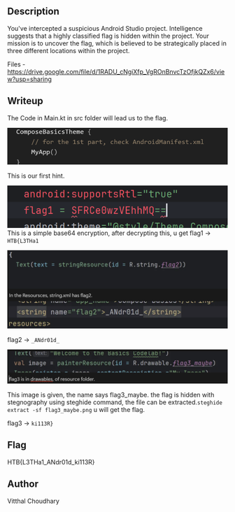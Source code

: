 ## Description
You've intercepted a suspicious Android Studio project. Intelligence suggests that a highly classified flag is hidden within the project. Your mission is to uncover the flag, which is believed to be strategically placed in three different locations within the project.

Files - https://drive.google.com/file/d/1RADU_cNgiXfp_VgROnBnvcTzOfjkQZx6/view?usp=sharing

## Writeup
The Code in Main.kt in src folder will lead us to the flag.

![First](image.png)

This is our first hint.

![Second](image-1.png)
This is a simple base64 encryption, after decrypting this, u get flag1 → `HTB{L3THa1`

![Third](image-2.png)

flag2 → `_ANdr01d_`

![Fourth](image-3.png)

This image is given, the name says flag3_maybe. the flag is hidden with stegnography using steghide command, the file can be extracted.`steghide extract -sf flag3_maybe.png` u will get the flag.

flag3 → `ki113R}`

## Flag
HTB{L3THa1_ANdr01d_ki113R}

## Author
Vitthal Choudhary
